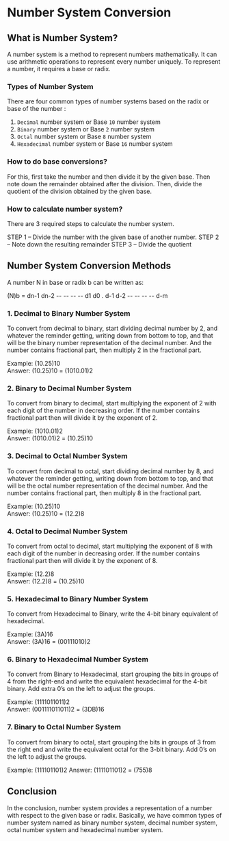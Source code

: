 # Number System Conversion

## What is Number System?
A number system is a method to represent numbers mathematically. It can use arithmetic operations to represent every number uniquely. To represent a number, it requires a base or radix.

### Types of Number System
There are four common types of number systems based on the radix or base of the number :

1. `Decimal` number system or Base `10` number system
2. `Binary` number system or Base `2` number system
3. `Octal` number system or Base `8` number system
4. `Hexadecimal` number system or Base `16` number system

### How to do base conversions?
For this, first take the number and then divide it by the given base. Then note down the remainder obtained after the division. Then, divide the quotient of the division obtained by the given base.

### How to calculate number system?
There are 3 required steps to calculate the number system.

STEP 1 – Divide the number with the given base of another number.
STEP 2 – Note down the resulting remainder
STEP 3 – Divide the quotient

## Number System Conversion Methods
A number N in base or radix b can be written as: 

(N)b = dn-1 dn-2 -- -- -- -- d1 d0 . d-1 d-2 -- -- -- -- d-m

### 1. Decimal to Binary Number System
To convert from decimal to binary, start dividing decimal number by 2, and whatever the reminder getting, writing down from bottom to top, and that will be the binary number representation of the decimal number. And the number contains fractional part, then multiply 2 in the fractional part.

Example: (10.25)10  
Answer: (10.25)10 = (1010.01)2  

### 2. Binary to Decimal Number System
To convert from binary to decimal, start multiplying the exponent of 2 with each digit of the number in decreasing order. If the number contains fractional part then will divide it by the exponent of 2.

Example: (1010.01)2  
Answer: (1010.01)2 = (10.25)10 

### 3. Decimal to Octal Number System
To convert from decimal to octal, start dividing decimal number by 8, and whatever the reminder getting, writing down from bottom to top, and that will be the octal number representation of the decimal number. And the number contains fractional part, then multiply 8 in the fractional part.

Example: (10.25)10  
Answer: (10.25)10 = (12.2)8 

### 4. Octal to Decimal Number System
To convert from octal to decimal, start multiplying the exponent of 8 with each digit of the number in decreasing order. If the number contains fractional part then will divide it by the exponent of 8.

Example: (12.2)8  
Answer: (12.2)8 = (10.25)10 

### 5. Hexadecimal to Binary Number System
To convert from Hexadecimal to Binary, write the 4-bit binary equivalent of hexadecimal.

Example: (3A)16  
Answer: (3A)16 = (00111010)2 

### 6. Binary to Hexadecimal Number System
To convert from Binary to Hexadecimal, start grouping the bits in groups of 4 from the right-end and write the equivalent hexadecimal for the 4-bit binary. Add extra 0’s on the left to adjust the groups. 

Example: (1111011011)2  
Answer: (001111011011)2 = (3DB)16 

### 7. Binary to Octal Number System
To convert from binary to octal, start grouping the bits in groups of 3 from the right end and write the equivalent octal for the 3-bit binary. Add 0’s on the left to adjust the groups.

Example: (111101101)2
Answer: (111101101)2 = (755)8

## Conclusion
In the conclusion, number system provides a representation of a number with respect to the given base or radix. Basically, we have common types of number system named as binary number system, decimal number system, octal number system and hexadecimal number system.
